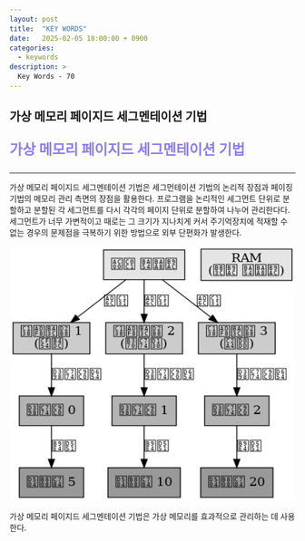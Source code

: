 ```yaml
---
layout: post
title:  "KEY WORDS"
date:   2025-02-05 18:00:00 + 0900
categories:
  - keywords
description: >
  Key Words - 70
---
```

## 가상 메모리 페이지드 세그멘테이션 기법

<p style = "color:#8f7cee; font-size:25px; font-weight:bold">
가상 메모리 페이지드 세그멘테이션 기법
</p>

---

가상 메모리 페이지드 세그멘테이션 기법은  세그먼테이션 기법의 논리적 장점과 페이징 기법의 메모리 관리 측면의 장점을 활용한다.
프로그램을 논리적인 세그먼트 단위로 분할하고 분할된 각 세그먼트를 다시 각각의 페이지 단위로 분할하여 나누어 관리한다다.
세그먼트가 너무 가변적이고 때로는 그 크기가 지나치게 커서 주기억장치에 적재할 수 없는 경우의 문제점을 극복하기 위한 방법으로 외부 단편화가 발생한다.

<img src = "../../assets/img/keywords/IMG_k71_1.png" width = "1800" height = "450">

<br/>

가상 메모리 페이지드 세그멘테이션 기법은 가상 메모리를 효과적으로 관리하는 데 사용한다.